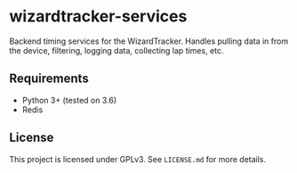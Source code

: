 # wizardtracker-services

Backend timing services for the WizardTracker. Handles pulling data in from the
device, filtering, logging data, collecting lap times, etc.

## Requirements
- Python 3+ (tested on 3.6)
- Redis

## License

This project is licensed under GPLv3. See `LICENSE.md` for more details.
